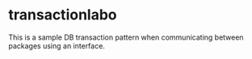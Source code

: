 # transactionlabo
This is a sample DB transaction pattern when communicating between packages using an interface.
